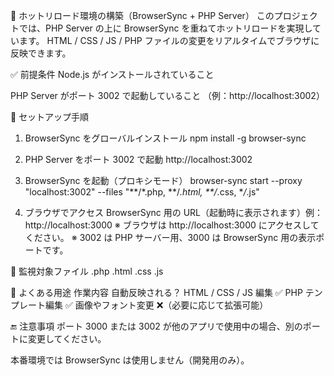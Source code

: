 🔁 ホットリロード環境の構築（BrowserSync + PHP Server）
このプロジェクトでは、PHP Server の上に BrowserSync を重ねてホットリロードを実現しています。
HTML / CSS / JS / PHP ファイルの変更をリアルタイムでブラウザに反映できます。

✅ 前提条件
Node.js がインストールされていること

PHP Server がポート 3002 で起動していること
（例：http://localhost:3002）

🔧 セットアップ手順

1. BrowserSync をグローバルインストール
   npm install -g browser-sync

2. PHP Server をポート 3002 で起動
   http://localhost:3002

3. BrowserSync を起動（プロキシモード）
   browser-sync start --proxy "localhost:3002" --files "**/\*.php, **/_.html, \*\*/_.css, \*_/_.js"

4. ブラウザでアクセス
   BrowserSync 用の URL（起動時に表示されます）例：
   http://localhost:3000
   ※ ブラウザは http://localhost:3000 にアクセスしてください。
   ※ 3002 は PHP サーバー用、3000 は BrowserSync 用の表示ポートです。

📁 監視対象ファイル
.php
.html
.css
.js

🔄 よくある用途
作業内容 自動反映される？
HTML / CSS / JS 編集 ✅
PHP テンプレート編集 ✅
画像やフォント変更 ❌（必要に応じて拡張可能）

🔚 注意事項
ポート 3000 または 3002 が他のアプリで使用中の場合、別のポートに変更してください。

本番環境では BrowserSync は使用しません（開発用のみ）。
